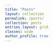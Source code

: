 ```yaml
---
title: "Posts"
layout: collection
permalink: /posts/
collection: posts
entries_layout: grid
classes: wide
author_profile: true
---
```

